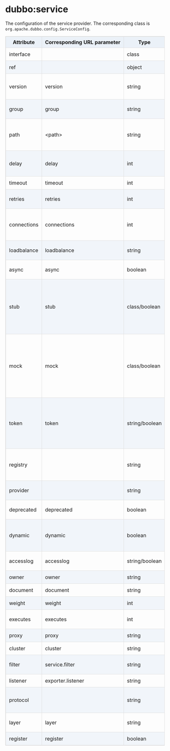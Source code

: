 <style>
table {
  width: 100%;
  max-width: 65em;
  border: 1px solid #dedede;
  margin: 15px auto;
  border-collapse: collapse;
  empty-cells: show;
}
table th,
table td {
  height: 35px;
  border: 1px solid #dedede;
  padding: 0 10px;
}
table th {
  font-weight: bold;
  text-align: center !important;
  background: rgba(158,188,226,0.2);
  white-space: nowrap;
}
table tbody tr:nth-child(2n) {
  background: rgba(158,188,226,0.12);
}
table td:nth-child(1) {
  white-space: nowrap;
}
table tr:hover {
  background: #efefef;
}
.table-area {
  overflow: auto;
}
</style>

<script type="text/javascript">
[].slice.call(document.querySelectorAll('table')).forEach(function(el){
    var wrapper = document.createElement('div');
    wrapper.className = 'table-area';
    el.parentNode.insertBefore(wrapper, el);
    el.parentNode.removeChild(el);
    wrapper.appendChild(el);
})
</script>
# dubbo:service

The configuration of the service provider. The corresponding class is `org.apache.dubbo.config.ServiceConfig`.

| Attribute   | Corresponding URL parameter | Type           | Required    | Default Value                         | Function                  | Description                              | Compatibility |
| ----------- | --------------------------- | -------------- | ----------- | ------------------------------------- | ------------------------- | ---------------------------------------- | ------------- |
| interface   |                             | class          | <b>True</b> |                                       | Service discovery         | The service interface name               | Above 1.0.0   |
| ref         |                             | object         | <b>True</b> |                                       | Service discovery         | The reference to the service implementation | Above 1.0.0   |
| version     | version                     | string         | False       | 0.0.0                                 | Service discovery         | Service version. It's recommended to use 2 digitals such as `1.0`. It's necessary to upgrade version only when the service is not compatible. | Above 1.0.0   |
| group       | group                       | string         | False       |                                       | Service discovery         | The group of the service providers. It can distinguish services when it has multiple implements. | Above 1.0.7   |
| path        | &lt;path&gt;                | string         | False       | default value is the interface name   | Service discovery         | In 1.0, service path is not supported, it's always equals to the interface name. So it may not compitable when a service reference in 1.0 calls a service provider in 2.0 that specified path. | Above 1.0.12  |
| delay       | delay                       | int            | False       | 0                                     | Performance optimize      | The delay time(ms) for registering services.  When set to -1, it indicates that the services will expose to registry after the Spring context is initialized | Above 1.0.14  |
| timeout     | timeout                     | int            | False       | 1000                                  | Performance optimize      | The RPC timeout(ms)                      | Above 2.0.0   |
| retries     | retries                     | int            | False       | 2                                     | Performance optimize      | The retry count for RPC, not including the first invoke. Please set it to 0 if don't need to retry. | Above 2.0.0   |
| connections | connections                 | int            | False       | 100                                   | Performance optimize      | The maximum connections of every provider. For short connection such as rmi, http and hessian, it's connection limit, but for long connection such as dubbo, it's connection count. | Above 2.0.0   |
| loadbalance | loadbalance                 | string         | False       | random                                | Performance optimize      | Strategy of load balance, `random`, `roundrobin` and `leastactive` are available. | Above 2.0.0   |
| async       | async                       | boolean        | False       | false                                 | Performance optimize      | Asynchronous execution, not reliable. It does not block the execution thread just only ignores the return value. | Above 2.0.0   |
| stub        | stub                        | class/boolean  | False       | false                                 | Service governance        | `true` means use the default proxy class name, which is the interface name with `Local` as the suffix. It's used to execute local logic such as caching. The proxy class must have a constructor with the remote proxy object as a parameter, such as `public XxxServiceLocal(XxxService xxxService)` | Above 2.0.0   |
| mock        | mock                        | class/boolean  | False       | false                                 | Service governance        | `true` means use the default mock class name, which is the interface name with `Mock` suffix. It's called when the RPC is failed, such as timeout or IO exception. The mock class must carry a  none parameter constructor. The difference between mock and local proxy is that local proxy is always invoked before RPC but mock is invoked only when exception after RPC. | Above 2.0.0   |
| token       | token                       | string/boolean | False       | false                                 | Service governance        | Enable token validation. Disable token if it's null. It will generate token randomly when enable, or will use static token.  The token is designed to prevent consumers from bypassing the registry direct access to provider. If you want peer to peer, token validation must disbable. | Above 2.0.0   |
| registry    |                             | string         | False       | register to all registries by default | Configuration association | Register services to specified registry while having multiple registries. It is the `id` value of the &lt;dubbo:registry&gt;. If don't want to register to any registry, set it as `N/A` | Above 2.0.0   |
| provider    |                             | string         | False       | use the first configured provider     | Configuration association | The reference to `<dubbo:provider>`      | Above 2.0.0   |
| deprecated  | deprecated                  | boolean        | False       | false                                 | Service governance        | Mark the service is deprecated. If true, there will log an error log on the client side. | Above 2.0.5   |
| dynamic     | dynamic                     | boolean        | False       | true                                  | Service governance        | Whether the service is registered dynamically. If false, services will be showed as `disable`, you need to enable it manually. And you also need to disable it when provider shut down. | Above 2.0.5   |
| accesslog   | accesslog                   | string/boolean | False       | false                                 | Service governance        | `true` will write access log to logger. Specifying it to a log path, you can write access logs to special log file. | Above 2.0.5   |
| owner       | owner                       | string         | False       |                                       | Service governance        | The owner of the service. It's used for service governance. | Above 2.0.5   |
| document    | document                    | string         | False       |                                       | Service governance        | Service document URL                     | Above 2.0.5   |
| weight      | weight                      | int            | False       |                                       | Performance optimize      | The weight of the service                | Above 2.0.5   |
| executes    | executes                    | int            | False       | 0                                     | Performance optimize      | The maximum parallel execution request count per method per service for the provider. | Above 2.0.5   |
| proxy       | proxy                       | string         | False       | javassist                             | Performance optimize      | The proxy implement, jdk/javassist are available. | Above 2.0.5   |
| cluster     | cluster                     | string         | False       | failover                              | Performance optimize      | failover/failfast/failsafe/failback/forking are available. | Above 2.0.5   |
| filter      | service.filter              | string         | False       | default                               | Performance optimize      | The filter name of the RPC process of the provider, use `,` to separate multiple filter names. | Above 2.0.5   |
| listener    | exporter.listener           | string         | False       | default                               | Performance optimize      | The listener name of the provider, use `,` to separate multiple listener names. |               |
| protocol    |                             | string         | False       |                                       | Configuration association | Specify the protocol for service provider. It references the `id` of `<dubbo:protocol>` tag. Use `,` to separate multiple protocols. | Above 2.0.5   |
| layer       | layer                       | string         | False       |                                       | Service governance        | The biz layer of the service provider, such as biz, dao, intl:web and china:acton. | Above 2.0.7   |
| register    | register                    | boolean        | False       | true                                  | Service governance        | Whether registering service providers to registry. | Above 2.0.8   |
